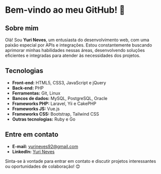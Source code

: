 # Bem-vindo ao meu GitHub! 👋

## Sobre mim
Olá! Sou **Yuri Neves**, um entusiasta do desenvolvimento web, com uma paixão especial por APIs e integrações. Estou constantemente buscando aprimorar minhas habilidades nessas áreas, desenvolvendo soluções eficientes e integradas para atender às necessidades dos projetos.

## Tecnologias
- **Front-end:** HTML5, CSS3, JavaScript e jQuery
- **Back-end:** PHP
- **Ferramentas:** Git, Linux
- **Bancos de dados:** MySQL, PostgreSQL, Oracle
- **Frameworks PHP:** Laravel, Yii e CakePHP
- **Frameworks JS:** Vue.js
- **Frameworks CSS:** Bootstrap, Tailwind CSS
- **Outras tecnologias:** Ruby e Go

## Entre em contato
- **E-mail:** [yurineves92@gmail.com](mailto:yurineves92@gmail.com)
- **LinkedIn:** [Yuri Neves](https://www.linkedin.com/in/yuri-neves-555b44aa/)

Sinta-se à vontade para entrar em contato e discutir projetos interessantes ou oportunidades de colaboração! 😊
